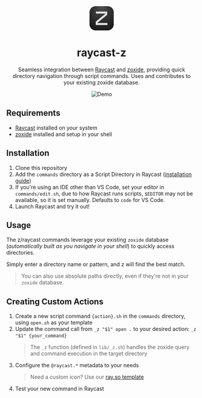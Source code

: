 <div align="center">
  <picture>
    <source media="(prefers-color-scheme: dark)" srcset="icons/z.png">
    <img src="icons/z.png" alt="raycast-z" width="64">
  </picture>
  <h1>raycast-z</h1>
  <p>Seamless integration between <a href="https://raycast.com" target="_blank" rel="noopener">Raycast</a> and <a href="https://github.com/ajeetdsouza/zoxide" target="_blank" rel="noopener">zoxide</a>, providing quick directory navigation through script commands. Uses and contributes to your existing zoxide database.</p>
  <figure>
    <img src="https://github.com/user-attachments/assets/bc6a2b88-4a56-454c-bb21-1f37645642e2" alt="Demo" />
  </figure>
</div>

## Requirements

- [Raycast](https://raycast.com) installed on your system
- [zoxide](https://github.com/ajeetdsouza/zoxide) installed and setup in your shell

## Installation

1. Clone this repository
2. Add the `commands` directory as a Script Directory in Raycast ([installation guide](https://github.com/raycast/script-commands?tab=readme-ov-file#install-script-commands-from-this-repository))
3. If you're using an IDE other than VS Code, set your editor in `commands/edit.sh`, due to how Raycast runs scripts, `$EDITOR` may not be available, so it is set manually. Defaults to `code` for VS Code.
4. Launch Raycast and try it out!

## Usage

The z/raycast commands leverage your existing `zoxide` database (_automatically built as you navigate in your shell_) to quickly access directories.

Simply enter a directory name or pattern, and z will find the best match.

> You can also use absolute paths directly, even if they're not in your `zoxide` database.

## Creating Custom Actions

1. Create a new script command `{action}.sh` in the `commands` directory, using `open.sh` as your template
2. Update the command call from `_z "$1" open .` to your desired action: `_z "$1" {your_command}`
   > The `_z` function (defined in `lib/_z.sh`) handles the zoxide query and command execution in the target directory
3. Configure the `@raycast.*` metadata to your needs
   > Need a custom icon? Use our [ray.so template](https://ray.so/ZJ1T7XP)
4. Test your new command in Raycast
